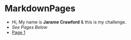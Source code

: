 # MarkdownPages
- Hi, My name is **Jarame Crawford** & this is my challenge.
- _See Pages Below_
- [Page 1](PAGEONE.md)
